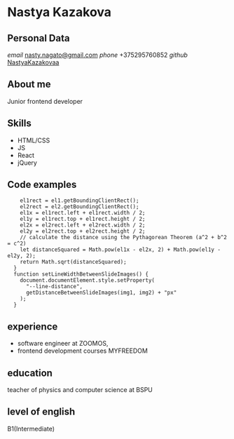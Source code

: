 # Nastya Kazakova
## Personal Data
*email* nasty.nagato@gmail.com
*phone* +375295760852
*github* [NastyaKazakovaa](https://github.com/NastyaKazakovaa)
## About me
Junior frontend developer
## Skills
* HTML/CSS
* JS
* React
* jQuery
## Code examples
```  function getDistanceBetweenSlideImages(el1, el2) {
    el1rect = el1.getBoundingClientRect();
    el2rect = el2.getBoundingClientRect();
    el1x = el1rect.left + el1rect.width / 2;
    el1y = el1rect.top + el1rect.height / 2;
    el2x = el2rect.left + el2rect.width / 2;
    el2y = el2rect.top + el2rect.height / 2;
    // calculate the distance using the Pythagorean Theorem (a^2 + b^2 = c^2)
    let distanceSquared = Math.pow(el1x - el2x, 2) + Math.pow(el1y - el2y, 2);
    return Math.sqrt(distanceSquared);
  }
  function setLineWidthBetweenSlideImages() {
    document.documentElement.style.setProperty(
      "--line-distance",
      getDistanceBetweenSlideImages(img1, img2) + "px"
    );
  }
  ```
  ## experience
  * software engineer at ZOOMOS,
  * frontend development courses MYFREEDOM
  ## education
  teacher of physics and computer science at BSPU 
  ## level of english
  B1(Intermediate)
